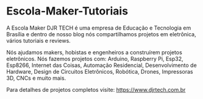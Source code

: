 # Escola-Maker-Tutoriais
A Escola Maker DJR TECH é uma empresa de Educação e Tecnologia em Brasília e dentro de nosso blog nós compartilhamos projetos em eletrônica, vários tutoriais e reviews.

Nós ajudamos makers, hobistas e engenheiros a construírem projetos eletrônicos. Nós fazemos projetos com: Arduino, Raspberry Pi, Esp32, Esp8266, Internet das Coisas, Automação Residencial, Desenvolvimento de Hardware, Design de Circuitos Eletrônicos, Robótica, Drones, Impressoras 3D, CNCs e muito mais.

Para detalhes de projetos completos visite: https://www.djrtech.com.br

